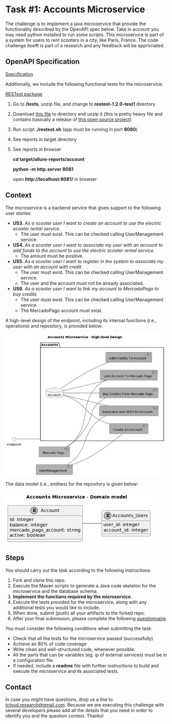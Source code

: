 # Task #1: Accounts Microservice

The challenge is to implement a java microservice that provide the functionality described by the OpenAPI spec below. Take in account you may need python installed to run some scripts. This microservice is part of a system for users to rent scooters in a city, like Paris, France. The code challenge itselft is part of a research and any feedback will be approciated.

## OpenAPI Specification

[Specification](/src/main/resources/openapi/Accounts.yaml)

Additionally, we include the following functional tests for the microservice:

[RESTest package](/tests/restest-1.2.0-test1.zip)

1. Go to **/tests**, unzip file, and change to **restest-1.2.0-test1** directory
2. Download [this file](https://github.com/isa-group/RESTest/releases/download/restest-1.2.0/restest-1.2.0.zip) to directory and unzip it (this is pretty heavy file and contains basically a release of [this open source project](https://github.com/isa-group/RESTest))
3. Run script **./restest.sh** (app must be running in port **8080**)
4. See reports in target directory
5. See reports in browser 

    **cd target/allure-reports/account** 
    
    **python -m http.server 8081**
    
    open **http://localhost:8081/** in browser

## Context

The microservice is a backend service that gives support to the following user stories:

 - **US3.** *As a scooter user I want to create an account to use the electric scooter rental service.*
   - The user must exist. This can be checked calling UserManagement service.
 - **US4.** *As a scooter user I want to associate my user with an account to add funds to the account to use the electric scooter rental service.*
   - The amount must be positive.
 - **US5.** *As a scooter user I want to register in the system to associate my user with an account with credit*
   - The user must exist. This can be checked calling UserManagement service.
   - The user and the account must not be already associated.
 - **US6.** *As a scooter user I want to link my account to MercadoPago to buy credits*
   - The user must exist. This can be checked calling UserManagement service.
   - The MercadoPago account must exist.

A high-level design of the endpoint, including its internal functions (i.e., operations) and repository, is provided below:

![](/diagrams/accounts-task1-design.png)

The data model (i.e., entities) for the repository is given below:

![](/diagrams/accounts-task1-erd.png)

## Steps

You should carry out the task according to the following instructions:

1. Fork and clone this repo.
2. Execute the Maven scripts to generate a Java code skeleton for the microservice and the database schema.
3. **Implement the functions required by the microservice**.
4. Execute the tests provided for the microservice, along with any additional tests you would like to include.
5. When done, submit (push) all your artifacts to the forked repo.
6. After your final submission, please complete the following [questionnaire](https://docs.google.com/forms/d/e/1FAIpQLSc2dunMEOzIFLQZe9a7LBaQ8jVOx33jIGChISkACr2VCsVjHg/viewform).

You must consider the following conditions when submitting the task:
- Check that all the tests for the microservice passed (successfully)
- Achieve an 80% of code coverage
- Write clean and well-structured code, whenever possible.
- All the parts that can be variables (eg: ip of external services) must be in a configuration file.
- If needed, include a **readme** file with further instructions to build and execute the microservice and its associated tests.

## Contact

In case you might have questions, drop us a line to <tcloud.research@gmail.com>. Because we are executing this challenge with several developers please add all the details that you need in order to identify you and the question context. Thanks!
